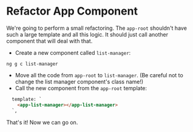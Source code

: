 # Refactor App Component

We're going to perform a small refactoring. The `app-root` shouldn't have such a large template and all this logic. It should just call another component that will deal with that.

* Create a new component called `list-manager`: 

`ng g c list-manager`

* Move all the code from `app-root` to `list-manager`. (Be careful not to change the list manager component's class name!)
* Call the new component from the `app-root` template:

```html
  template: `
    <app-list-manager></app-list-manager>
  `,
```

That's it! Now we can go on.

